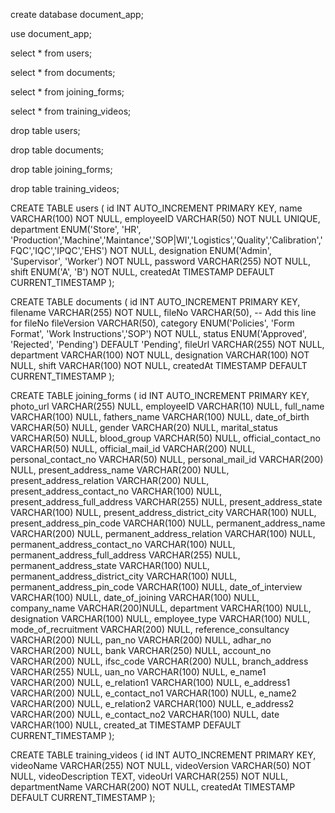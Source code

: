 create database document_app;

use document_app;

select \* from users;

select \* from documents;

select \* from joining_forms;

select \* from training_videos;

drop table users;

drop table documents;

drop table joining_forms;

drop table training_videos;

CREATE TABLE users (
id INT AUTO_INCREMENT PRIMARY KEY,
name VARCHAR(100) NOT NULL,
employeeID VARCHAR(50) NOT NULL UNIQUE,
department ENUM('Store', 'HR', 'Production','Machine','Maintance','SOP|WI','Logistics','Quality','Calibration','FQC','IQC','IPQC','EHS') NOT NULL,
designation ENUM('Admin', 'Supervisor', 'Worker') NOT NULL,
password VARCHAR(255) NOT NULL,
shift ENUM('A', 'B') NOT NULL,
createdAt TIMESTAMP DEFAULT CURRENT_TIMESTAMP
);

CREATE TABLE documents (
id INT AUTO_INCREMENT PRIMARY KEY,
filename VARCHAR(255) NOT NULL,
fileNo VARCHAR(50), -- Add this line for fileNo
fileVersion VARCHAR(50),
category ENUM('Policies', 'Form Format', 'Work Instructions','SOP') NOT NULL,
status ENUM('Approved', 'Rejected', 'Pending') DEFAULT 'Pending',
fileUrl VARCHAR(255) NOT NULL,
department VARCHAR(100) NOT NULL,
designation VARCHAR(100) NOT NULL,
shift VARCHAR(100) NOT NULL,
createdAt TIMESTAMP DEFAULT CURRENT_TIMESTAMP
);

CREATE TABLE joining_forms (
id INT AUTO_INCREMENT PRIMARY KEY,
photo_url VARCHAR(255) NULL,
employeeID VARCHAR(10) NULL,
full_name VARCHAR(100) NULL,
fathers_name VARCHAR(100) NULL,
date_of_birth VARCHAR(50) NULL,
gender VARCHAR(20) NULL,
marital_status VARCHAR(50) NULL,
blood_group VARCHAR(50) NULL,
official_contact_no VARCHAR(50) NULL,
official_mail_id VARCHAR(200) NULL,
personal_contact_no VARCHAR(50) NULL,
personal_mail_id VARCHAR(200) NULL,
present_address_name VARCHAR(200) NULL,
present_address_relation VARCHAR(200) NULL,
present_address_contact_no VARCHAR(100) NULL,
present_address_full_address VARCHAR(255) NULL,
present_address_state VARCHAR(100) NULL,
present_address_district_city VARCHAR(100) NULL,
present_address_pin_code VARCHAR(100) NULL,
permanent_address_name VARCHAR(200) NULL,
permanent_address_relation VARCHAR(100) NULL,
permanent_address_contact_no VARCHAR(100) NULL,
permanent_address_full_address VARCHAR(255) NULL,
permanent_address_state VARCHAR(100) NULL,
permanent_address_district_city VARCHAR(100) NULL,
permanent_address_pin_code VARCHAR(100) NULL,
date_of_interview VARCHAR(100) NULL,
date_of_joining VARCHAR(100) NULL,
company_name VARCHAR(200)NULL,
department VARCHAR(100) NULL,
designation VARCHAR(100) NULL,
employee_type VARCHAR(100) NULL,
mode_of_recruitment VARCHAR(200) NULL,
reference_consultancy VARCHAR(200) NULL,
pan_no VARCHAR(200) NULL,
adhar_no VARCHAR(200) NULL,
bank VARCHAR(250) NULL,
account_no VARCHAR(200) NULL,
ifsc_code VARCHAR(200) NULL,
branch_address VARCHAR(255) NULL,
uan_no VARCHAR(100) NULL,
e_name1 VARCHAR(200) NULL,
e_relation1 VARCHAR(100) NULL,
e_address1 VARCHAR(200) NULL,
e_contact_no1 VARCHAR(100) NULL,
e_name2 VARCHAR(200) NULL,
e_relation2 VARCHAR(100) NULL,
e_address2 VARCHAR(200) NULL,
e_contact_no2 VARCHAR(100) NULL,
date VARCHAR(100) NULL,
created_at TIMESTAMP DEFAULT CURRENT_TIMESTAMP
);

CREATE TABLE training_videos (
id INT AUTO_INCREMENT PRIMARY KEY,
videoName VARCHAR(255) NOT NULL,
videoVersion VARCHAR(50) NOT NULL,
videoDescription TEXT,
videoUrl VARCHAR(255) NOT NULL,
departmentName VARCHAR(200) NOT NULL,
createdAt TIMESTAMP DEFAULT CURRENT_TIMESTAMP
);
